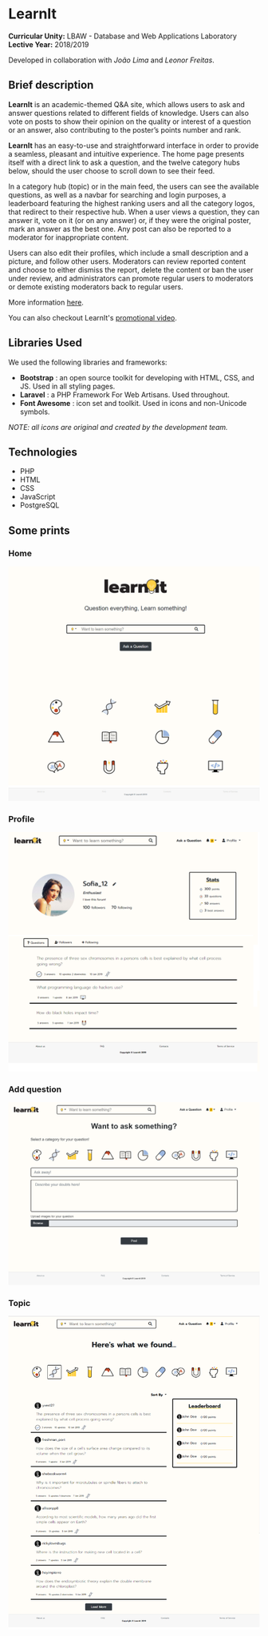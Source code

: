 # LearnIt

**Curricular Unity:** LBAW - Database and Web Applications Laboratory <br>
**Lective Year:** 2018/2019

Developed in collaboration with *João Lima* and *Leonor Freitas*.
<br>


## Brief description 

**LearnIt** is an academic-themed Q&A site, which allows users to ask and answer questions related to different fields of knowledge. Users can also vote on posts to show their opinion on the quality or interest of a question or an answer, also contributing to the poster’s points number and rank.

**LearnIt** has an easy-to-use and straightforward interface in order to provide a seamless, pleasant and intuitive experience. The home page presents itself with a direct link to ask a question, and the twelve category hubs below, should the user choose to scroll down to see their feed.

In a category hub (topic) or in the main feed, the users can see the available questions, as well as a navbar for searching and login purposes, a leaderboard featuring the highest ranking users and all the category logos, that redirect to their respective hub.
When a user views a question, they can answer it, vote on it (or on any answer) or, if they were the original poster, mark an answer as the best one. Any post can also be reported to a moderator for inappropriate content.

Users can also edit their profiles, which include a small description and a picture, and follow other users. Moderators can review reported content and choose to either dismiss the report, delete the content or ban the user under review, and administrators can promote regular users to moderators or demote existing moderators back to regular users.

More information [here](https://github.com/SmilingOwl/LBAW-18-19/tree/master/artefacts).

You can also checkout LearnIt's [promotional video](https://youtu.be/JbBX9UjeL4k).
<br>

## Libraries Used
We used the following libraries and frameworks:

* **Bootstrap** : an open source toolkit for developing with HTML, CSS, and JS. Used in all styling pages.
* **Laravel** : a PHP Framework For Web Artisans. Used throughout.
* **Font Awesome** : icon set and toolkit. Used in icons and non-Unicode symbols.

*NOTE: all icons are original and created by the development team.*
<br>

## Technologies
* PHP
* HTML
* CSS
* JavaScript
* PostgreSQL

## Some prints

### Home
![HOME](https://github.com/SmilingOwl/LBAW-18-19/blob/master/artefacts/A3/lbaw%20prints/home.png)
<br>

### Profile
![PROFILE](https://github.com/SmilingOwl/LBAW-18-19/blob/master/artefacts/A3/lbaw%20prints/profile.png)
<br>

### Add question
![ask](https://github.com/SmilingOwl/LBAW-18-19/blob/master/artefacts/A3/lbaw%20prints/ask.png)
<br>

### Topic
![topic](https://github.com/SmilingOwl/LBAW-18-19/blob/master/artefacts/A3/lbaw%20prints/topic.png)

